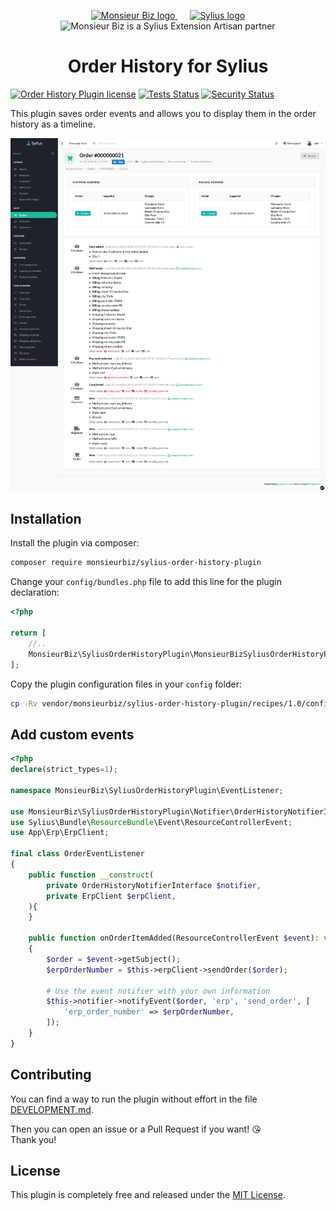 <p align="center">
    <a href="https://monsieurbiz.com" target="_blank">
        <img src="https://monsieurbiz.com/logo.png" width="250px" alt="Monsieur Biz logo" />
    </a>
    &nbsp;&nbsp;&nbsp;&nbsp;
    <a href="https://monsieurbiz.com/agence-web-experte-sylius" target="_blank">
        <img src="https://demo.sylius.com/assets/shop/img/logo.png" width="200px" alt="Sylius logo" />
    </a>
    <br/>
    <img src="https://monsieurbiz.com/assets/images/sylius_badge_extension-artisan.png" width="100" alt="Monsieur Biz is a Sylius Extension Artisan partner">
</p>

<h1 align="center">Order History for Sylius</h1>

[![Order History Plugin license](https://img.shields.io/github/license/monsieurbiz/SyliusOrderHistoryPlugin?public)](https://github.com/monsieurbiz/SyliusOrderHistoryPlugin/blob/master/LICENSE)
[![Tests Status](https://img.shields.io/github/actions/workflow/status/monsieurbiz/SyliusOrderHistoryPlugin/tests.yml?branch=master&logo=github)](https://github.com/monsieurbiz/SyliusOrderHistoryPlugin/actions?query=workflow%3ATests)
[![Security Status](https://img.shields.io/github/actions/workflow/status/monsieurbiz/SyliusOrderHistoryPlugin/security.yml?branch=master&label=security&logo=github)](https://github.com/monsieurbiz/SyliusOrderHistoryPlugin/actions?query=workflow%3ASecurity)

This plugin saves order events and allows you to display them in the order history as a timeline.

![Demo of the Order History](docs/images/demo.png)

## Installation


Install the plugin via composer:

```bash
composer require monsieurbiz/sylius-order-history-plugin
```

<!-- The section on the flex recipe will be displayed when the flex recipe will be available on contrib repo
<details><summary>For the installation without flex, follow these additional steps</summary>
-->

Change your `config/bundles.php` file to add this line for the plugin declaration:

```php
<?php

return [
    //..
    MonsieurBiz\SyliusOrderHistoryPlugin\MonsieurBizSyliusOrderHistoryPlugin::class => ['all' => true],
];
```

Copy the plugin configuration files in your `config` folder:

```bash
cp -Rv vendor/monsieurbiz/sylius-order-history-plugin/recipes/1.0/config/ config
```

## Add custom events

```php
<?php
declare(strict_types=1);

namespace MonsieurBiz\SyliusOrderHistoryPlugin\EventListener;

use MonsieurBiz\SyliusOrderHistoryPlugin\Notifier\OrderHistoryNotifierInterface;
use Sylius\Bundle\ResourceBundle\Event\ResourceControllerEvent;
use App\Erp\ErpClient;

final class OrderEventListener
{
    public function __construct(
        private OrderHistoryNotifierInterface $notifier,
        private ErpClient $erpClient,
    ){
    }

    public function onOrderItemAdded(ResourceControllerEvent $event): void
    {
        $order = $event->getSubject();
        $erpOrderNumber = $this->erpClient->sendOrder($order);
        
        # Use the event notifier with your own information
        $this->notifier->notifyEvent($order, 'erp', 'send_order', [
            'erp_order_number' => $erpOrderNumber,
        ]);
    }
}
```

## Contributing

You can find a way to run the plugin without effort in the file [DEVELOPMENT.md](./DEVELOPMENT.md).

Then you can open an issue or a Pull Request if you want! 😘  
Thank you!

## License

This plugin is completely free and released under the [MIT License](https://github.com/monsieurbiz/SyliusOrderHistoryPlugin/blob/master/LICENSE).

